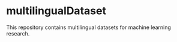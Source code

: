 # multilingualDataset
This repository contains multilingual datasets for machine learning research.
